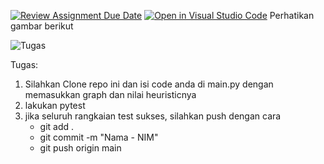 [![Review Assignment Due Date](https://classroom.github.com/assets/deadline-readme-button-22041afd0340ce965d47ae6ef1cefeee28c7c493a6346c4f15d667ab976d596c.svg)](https://classroom.github.com/a/k4V64U1B)
[![Open in Visual Studio Code](https://classroom.github.com/assets/open-in-vscode-2e0aaae1b6195c2367325f4f02e2d04e9abb55f0b24a779b69b11b9e10269abc.svg)](https://classroom.github.com/online_ide?assignment_repo_id=15986027&assignment_repo_type=AssignmentRepo)
Perhatikan gambar berikut

![Tugas](assets/task.png)


Tugas:
1. Silahkan Clone repo ini dan isi code anda di main.py dengan memasukkan graph dan nilai heuristicnya
2. lakukan pytest
3. jika seluruh rangkaian test sukses, silahkan push dengan cara
    - git add .
    - git commit -m "Nama - NIM"
    - git push origin main